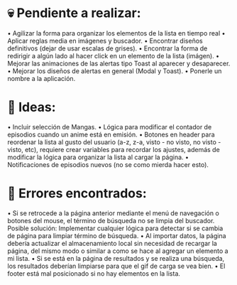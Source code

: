 # 💀 Pendiente a realizar:

• Agilizar la forma para organizar los elementos de la lista en tiempo real
• Aplicar reglas media en imágenes y buscador.
• Encontrar diseños definitivos (dejar de usar escalas de grises).
• Encontrar la forma de redirigir a algún lado al hacer click en un elemento de la lista (imágen).
• Mejorar las animaciones de las alertas tipo Toast al aparecer y desaparecer.
• Mejorar los diseños de alertas en general (Modal y Toast).
• Ponerle un nombre a la aplicación.

# 🧠 Ideas:

• Incluir selección de Mangas.
• Lógica para modificar el contador de episodios cuando un anime está en emisión.
• Botones en header para reordenar la lista al gusto del usuario (a-z, z-a, visto - no visto, no visto - visto, etc), requiere crear variables para
  recordar los ajustes, además de modificar la lógica para organizar la lista al cargar la página.
• Notificaciones de episodios nuevos (no se como mierda hacer esto).

# 🐞 Errores encontrados:

• Si se retrocede a la página anterior mediante el menú de navegación o botones del mouse, el término de búsqueda no se limpia del buscador.
  Posible solución: Implementar cualquier lógica para detectar si se cambia de página para limpiar término de búsqueda.
• Al importar datos, la página debería actualizar el almacenamiento local sin necesidad de recargar la página, del mismo modo o similar a como se hace al
  agregar un elemento a mi lista.
• Si se está en la página de resultados y se realiza una búsqueda, los resultados deberían limpiarse para que el gif de carga se vea bien.
• El footer está mal posicionado si no hay elementos en la lista.